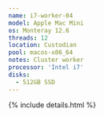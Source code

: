 ```yaml
---
name: i7-worker-04
model: Apple Mac Mini
os: Monteray 12.6
threads: 12
location: Custodian
pool: macos-x86_64
notes: Cluster worker
processor: 'Intel i7'
disks:
  - 512GB SSD
---
```

{% include details.html %} 

